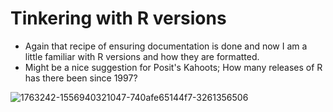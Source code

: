 # Tinkering with R versions
- Again that recipe of ensuring documentation is done and now I am a little familiar with R versions and how they are formatted.
- Might be a nice suggestion for Posit's Kahoots; How many releases of R has there been since 1997?

![1763242-1556940321047-740afe65144f7-3261356506](https://github.com/AlphaPrime7/Rversions/assets/98990077/7fc940ad-72a1-4212-80e4-2aeed1ee3227)

